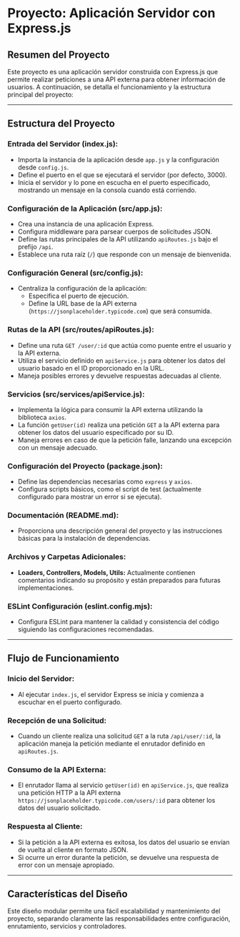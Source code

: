 # Proyecto: Aplicación Servidor con Express.js

## Resumen del Proyecto

Este proyecto es una aplicación servidor construida con Express.js que permite realizar peticiones a una API externa para obtener información de usuarios. A continuación, se detalla el funcionamiento y la estructura principal del proyecto:

---

## Estructura del Proyecto

### **Entrada del Servidor (index.js):**
- Importa la instancia de la aplicación desde `app.js` y la configuración desde `config.js`.
- Define el puerto en el que se ejecutará el servidor (por defecto, 3000).
- Inicia el servidor y lo pone en escucha en el puerto especificado, mostrando un mensaje en la consola cuando está corriendo.

### **Configuración de la Aplicación (src/app.js):**
- Crea una instancia de una aplicación Express.
- Configura middleware para parsear cuerpos de solicitudes JSON.
- Define las rutas principales de la API utilizando `apiRoutes.js` bajo el prefijo `/api`.
- Establece una ruta raíz (`/`) que responde con un mensaje de bienvenida.

### **Configuración General (src/config.js):**
- Centraliza la configuración de la aplicación:
  - Especifica el puerto de ejecución.
  - Define la URL base de la API externa (`https://jsonplaceholder.typicode.com`) que será consumida.

### **Rutas de la API (src/routes/apiRoutes.js):**
- Define una ruta `GET /user/:id` que actúa como puente entre el usuario y la API externa.
- Utiliza el servicio definido en `apiService.js` para obtener los datos del usuario basado en el ID proporcionado en la URL.
- Maneja posibles errores y devuelve respuestas adecuadas al cliente.

### **Servicios (src/services/apiService.js):**
- Implementa la lógica para consumir la API externa utilizando la biblioteca `axios`.
- La función `getUser(id)` realiza una petición `GET` a la API externa para obtener los datos del usuario especificado por su ID.
- Maneja errores en caso de que la petición falle, lanzando una excepción con un mensaje adecuado.

### **Configuración del Proyecto (package.json):**
- Define las dependencias necesarias como `express` y `axios`.
- Configura scripts básicos, como el script de test (actualmente configurado para mostrar un error si se ejecuta).

### **Documentación (README.md):**
- Proporciona una descripción general del proyecto y las instrucciones básicas para la instalación de dependencias.

### **Archivos y Carpetas Adicionales:**
- **Loaders, Controllers, Models, Utils:** Actualmente contienen comentarios indicando su propósito y están preparados para futuras implementaciones.

### **ESLint Configuración (eslint.config.mjs):**
- Configura ESLint para mantener la calidad y consistencia del código siguiendo las configuraciones recomendadas.

---

## Flujo de Funcionamiento

### **Inicio del Servidor:**
- Al ejecutar `index.js`, el servidor Express se inicia y comienza a escuchar en el puerto configurado.

### **Recepción de una Solicitud:**
- Cuando un cliente realiza una solicitud `GET` a la ruta `/api/user/:id`, la aplicación maneja la petición mediante el enrutador definido en `apiRoutes.js`.

### **Consumo de la API Externa:**
- El enrutador llama al servicio `getUser(id)` en `apiService.js`, que realiza una petición HTTP a la API externa `https://jsonplaceholder.typicode.com/users/:id` para obtener los datos del usuario solicitado.

### **Respuesta al Cliente:**
- Si la petición a la API externa es exitosa, los datos del usuario se envían de vuelta al cliente en formato JSON.
- Si ocurre un error durante la petición, se devuelve una respuesta de error con un mensaje apropiado.

---

## Características del Diseño

Este diseño modular permite una fácil escalabilidad y mantenimiento del proyecto, separando claramente las responsabilidades entre configuración, enrutamiento, servicios y controladores.